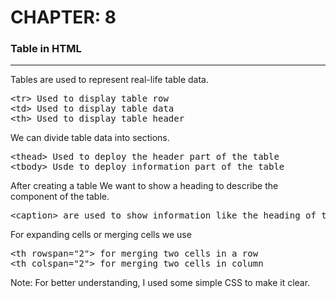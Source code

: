 # CHAPTER: 8
### Table in HTML

<hr>
Tables are used to represent real-life table data. <br>
<pre>
&lttr&gt Used to display table row 
&lttd&gt Used to display table data
&ltth&gt Used to display table header
</pre>

We can divide table data into sections.

<pre>
&ltthead&gt Used to deploy the header part of the table
&lttbody&gt Usde to deploy information part of the table
</pre>

After creating a table We want to show a heading to describe the component of the table.

<pre>
&ltcaption&gt are used to show information like the heading of the table
</pre>

For expanding cells or merging cells we use

<pre>
&ltth rowspan="2"&gt for merging two cells in a row
&ltth colspan="2"&gt for merging two cells in column
</pre>

Note: For better understanding, I used some simple CSS to make it clear.

